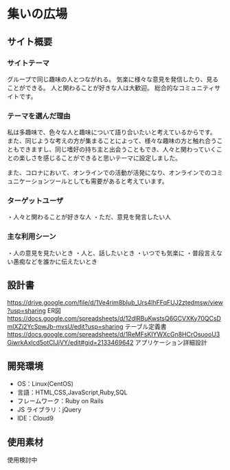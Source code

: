 # 集いの広場

## サイト概要
### サイトテーマ

グループで同じ趣味の人とつながれる。
気楽に様々な意見を発信したり、見ることができる。
人と関わることが好きな人は大歓迎。
総合的なコミュニティサイトです。

### テーマを選んだ理由

私は多趣味で、色々な人と趣味について語り合いたいと考えているからです。
また、同じような考えの方が集まることによって、様々な趣味の方と触れ合うこともできますし、同じ嗜好の持ち主と出会うこともでき、人々と関わっていくことの楽しさを感じることができると思いテーマに設定しました。

また、コロナにおいて、オンラインでの活動が活発になり、オンラインでのコミュニケーションツールとしても需要があると考えています。


### ターゲットユーザ

・人々と関わることが好きな人
・ただ、意見を発言したい人

### 主な利用シーン

・人の意見を見たいとき
・人と、話したいとき
・いつでも気楽に
・普段言えない愚痴などを誰かに伝えたいとき

## 設計書

https://drive.google.com/file/d/1Ve4rim8bIub_Urs4IhFFqFUJ2ztedmsw/view?usp=sharing   ER図
https://docs.google.com/spreadsheets/d/12dlRBuKwstsQ6GCVXKy70QCsDmIXZj2YcSpwJb-mvsU/edit?usp=sharing   テーブル定義書
https://docs.google.com/spreadsheets/d/1ReMFsKIYWXcGn8HCrOsuooU3GiwrkAxlcd5otCIJjVY/edit#gid=2133469642   アプリケーション詳細設計

## 開発環境

- OS：Linux(CentOS)
- 言語：HTML,CSS,JavaScript,Ruby,SQL
- フレームワーク：Ruby on Rails
- JS ライブラリ：jQuery
- IDE：Cloud9

## 使用素材

使用検討中
